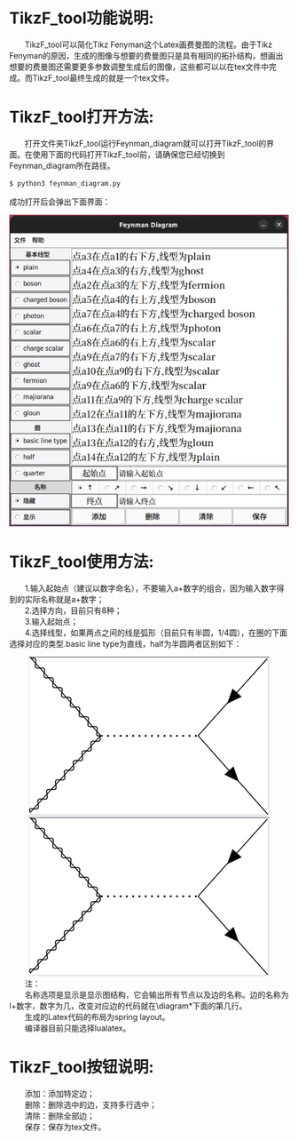 # TikzF_tool功能说明:
&emsp;&emsp;TikzF_tool可以简化Tikz Fenyman这个Latex画费曼图的流程。由于Tikz Fenyman的原因，生成的图像与想要的费曼图只是具有相同的拓扑结构，想画出想要的费曼图还需要更多参数调整生成后的图像，这些都可以以在tex文件中完成。而TikzF_tool最终生成的就是一个tex文件。
# TikzF_tool打开方法:
&emsp;&emsp;打开文件夹TikzF_tool运行Feynman_diagram就可以打开TikzF_tool的界面。在使用下面的代码打开TikzF_tool前，请确保您已经切换到Feynman_diagram所在路径。<br>
```bash
$ python3 feynman_diagram.py
```
成功打开后会弹出下面界面：<br>
<div style="text-align:center">
  <img src="image1.png" alt="Your Image">
</div>

# TikzF_tool使用方法:
&emsp;&emsp;1.输入起始点（建议以数字命名），不要输入a+数字的组合，因为输入数字得到的实际名称就是a+数字；<br>
&emsp;&emsp;2.选择方向，目前只有8种；<br>
&emsp;&emsp;3.输入起始点；<br>
&emsp;&emsp;4.选择线型，如果两点之间的线是弧形（目前只有半圆，1/4圆），在圈的下面选择对应的类型.basic line type为直线，half为半圆两者区别如下：<br>
<div style="text-align:center">
  <img src="image2.png" alt="Your Image"><img src="image2.png" alt="Your Image">
</div>
&emsp;&emsp;注：<br>
&emsp;&emsp;名称选项是显示是显示图结构，它会输出所有节点以及边的名称。边的名称为l+数字，数字为几，改变对应边的代码就在\diagram*下面的第几行。<br>
&emsp;&emsp;生成的Latex代码的布局为spring layout。<br>
&emsp;&emsp;编译器目前只能选择lualatex。

# TikzF_tool按钮说明:
&emsp;&emsp;添加：添加特定边；<br>
&emsp;&emsp;删除：删除选中的边，支持多行选中；<br>
&emsp;&emsp;清除：删除全部边；<br>
&emsp;&emsp;保存：保存为tex文件。<br>
